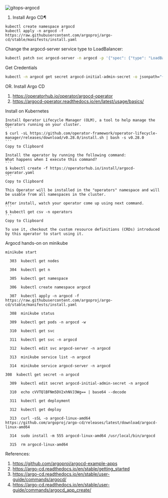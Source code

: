 
![gitops-argocd](https://github.com/user-attachments/assets/f86076e1-e38c-49af-bb48-802e23cba6b2)

1. Install Argo CD¶
```
kubectl create namespace argocd
kubectl apply -n argocd -f https://raw.githubusercontent.com/argoproj/argo-cd/stable/manifests/install.yaml
```
Change the argocd-server service type to LoadBalancer:
```bash
kubectl patch svc argocd-server -n argocd -p '{"spec": {"type": "LoadBalancer"}}'
```
Get Credentials
```bash
kubectl -n argocd get secret argocd-initial-admin-secret -o jsonpath="{.data.password}" | base64 -d
```
OR. Install Argo CD
1. <https://operatorhub.io/operator/argocd-operator>
2. <https://argocd-operator.readthedocs.io/en/latest/usage/basics/>
   
Install on Kubernetes

    Install Operator Lifecycle Manager (OLM), a tool to help manage the Operators running on your cluster.
    ```
    $ curl -sL https://github.com/operator-framework/operator-lifecycle-manager/releases/download/v0.28.0/install.sh | bash -s v0.28.0
    ```
    Copy to Clipboard

    Install the operator by running the following command:
    What happens when I execute this command?
    ```
    $ kubectl create -f https://operatorhub.io/install/argocd-operator.yaml
    ```
    Copy to Clipboard

    This Operator will be installed in the "operators" namespace and will be usable from all namespaces in the cluster.

    After install, watch your operator come up using next command.
    ```
    $ kubectl get csv -n operators
    ```
    Copy to Clipboard

    To use it, checkout the custom resource definitions (CRDs) introduced by this operator to start using it.

Argocd hands-on on minikube
```
minikube start

  303  kubectl get nodes

  304  kubectl get n

  305  kubectl get namespace

  306  kubectl create namespace argocd

  307  kubectl apply -n argocd -f https://raw.githubusercontent.com/argoproj/argo-cd/stable/manifests/install.yaml

  308  minikube status

  309  kubectl get pods -n argocd -w

  310  kubectl get svc

  311  kubectl get svc -n argocd

  312  kubectl edit svc argocd-server -n argocd

  313  minikube service list -n argocd

  314  minikube service argocd-server -n argocd
```
```
308  kubectl get secret -n argocd

  309  kubectl edit secret argocd-initial-admin-secret -n argocd

  310  echo cVVTQlBFNm5DV2xhNVJ3Wg== | base64 --decode

  311  kubectl get deployment

  312  kubectl get deploy

  313  curl -sSL -o argocd-linux-amd64 https://github.com/argoproj/argo-cd/releases/latest/download/argocd-linux-amd64

  314  sudo install -m 555 argocd-linux-amd64 /usr/local/bin/argocd

  315  rm argocd-linux-amd64

```

References:
1. <https://github.com/argoproj/argocd-example-apps>
2. <https://argo-cd.readthedocs.io/en/stable/getting_started>
3. <https://argo-cd.readthedocs.io/en/stable/user-guide/commands/argocd/>
4. <https://argo-cd.readthedocs.io/en/stable/user-guide/commands/argocd_app_create/>
